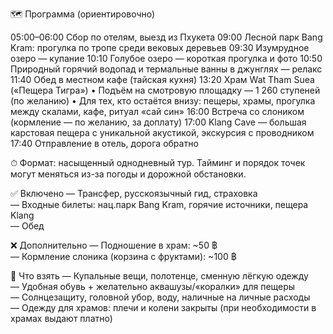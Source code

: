 🗺️ Программа (ориентировочно)

05:00–06:00 Сбор по отелям, выезд из Пхукета
09:00 Лесной парк Bang Kram: прогулка по тропе среди вековых деревьев
09:30 Изумрудное озеро — купание
10:10 Голубое озеро — короткая прогулка и фото
10:50 Природный горячий водопад и термальные ванны в джунглях — релакс
11:40 Обед в местном кафе (тайская кухня)
13:20 Храм Wat Tham Suea («Пещера Тигра»)
      • Подъём на смотровую площадку — 1 260 ступеней (по желанию)
      • Для тех, кто остаётся внизу: пещеры, храмы, прогулка между скалами, кафе, ритуал «сай син»
16:00 Встреча со слоником (кормление — по желанию, за доплату)
17:00 Klang Cave — большая карстовая пещера с уникальной акустикой, экскурсия с проводником
17:40 Отправление в отель, дорога обратно

⏱ Формат: насыщенный однодневный тур. Тайминг и порядок точек могут меняться из-за погоды и дорожной обстановки.

✅ Включено
— Трансфер, русскоязычный гид, страховка  
— Входные билеты: нац.парк Bang Kram, горячие источники, пещера Klang  
— Обед

❌ Дополнительно
— Подношение в храм: ~50 ฿  
— Кормление слоника (корзина с фруктами): ~100 ฿

🎒 Что взять
— Купальные вещи, полотенце, сменную лёгкую одежду  
— Удобная обувь + желательно аквашузы/«коралки» для пещеры  
— Солнцезащиту, головной убор, воду, наличные на личные расходы  
— Одежду для храмов: плечи и колени закрыты (при необходимости в храмах выдают платно)
